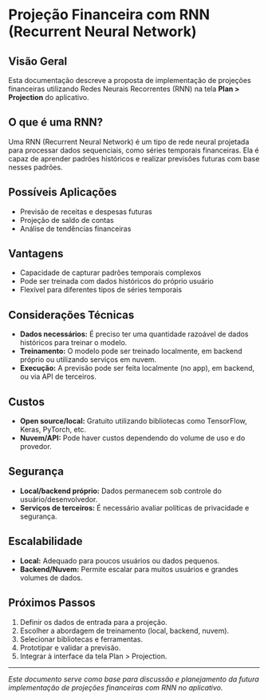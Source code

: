 # Projeção Financeira com RNN (Recurrent Neural Network)

## Visão Geral
Esta documentação descreve a proposta de implementação de projeções financeiras utilizando Redes Neurais Recorrentes (RNN) na tela **Plan > Projection** do aplicativo.

## O que é uma RNN?
Uma RNN (Recurrent Neural Network) é um tipo de rede neural projetada para processar dados sequenciais, como séries temporais financeiras. Ela é capaz de aprender padrões históricos e realizar previsões futuras com base nesses padrões.

## Possíveis Aplicações
- Previsão de receitas e despesas futuras
- Projeção de saldo de contas
- Análise de tendências financeiras

## Vantagens
- Capacidade de capturar padrões temporais complexos
- Pode ser treinada com dados históricos do próprio usuário
- Flexível para diferentes tipos de séries temporais

## Considerações Técnicas
- **Dados necessários:** É preciso ter uma quantidade razoável de dados históricos para treinar o modelo.
- **Treinamento:** O modelo pode ser treinado localmente, em backend próprio ou utilizando serviços em nuvem.
- **Execução:** A previsão pode ser feita localmente (no app), em backend, ou via API de terceiros.

## Custos
- **Open source/local:** Gratuito utilizando bibliotecas como TensorFlow, Keras, PyTorch, etc.
- **Nuvem/API:** Pode haver custos dependendo do volume de uso e do provedor.

## Segurança
- **Local/backend próprio:** Dados permanecem sob controle do usuário/desenvolvedor.
- **Serviços de terceiros:** É necessário avaliar políticas de privacidade e segurança.

## Escalabilidade
- **Local:** Adequado para poucos usuários ou dados pequenos.
- **Backend/Nuvem:** Permite escalar para muitos usuários e grandes volumes de dados.

## Próximos Passos
1. Definir os dados de entrada para a projeção.
2. Escolher a abordagem de treinamento (local, backend, nuvem).
3. Selecionar bibliotecas e ferramentas.
4. Prototipar e validar a previsão.
5. Integrar à interface da tela Plan > Projection.

---
*Este documento serve como base para discussão e planejamento da futura implementação de projeções financeiras com RNN no aplicativo.* 